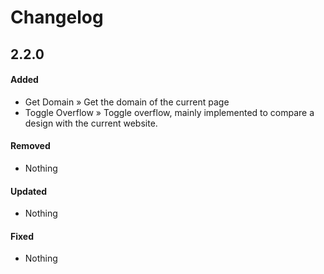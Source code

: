 # Changelog

## 2.2.0

#### Added

- Get Domain » Get the domain of the current page
- Toggle Overflow » Toggle overflow, mainly implemented to compare a design with the current website.

#### Removed

- Nothing

#### Updated

- Nothing

#### Fixed

- Nothing
